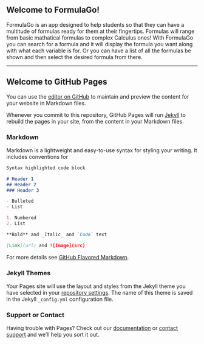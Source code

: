 ## Welcome to FormulaGo!

FormulaGo is an app designed to help students so that they can have a multitude of formulas ready for them at their fingertips. Formulas will range from basic mathatical formulas to complex Calculus ones! With FormulaGo you can search for a formula and it will display the formula you want along with what each variable is for. Or you can have a list of all the formulas be shown and then select the desired formula from there.
**********************************************************************

## Welcome to GitHub Pages

You can use the [editor on GitHub](https://github.com/jyork63/my-Final-App/edit/master/index.md) to maintain and preview the content for your website in Markdown files.

Whenever you commit to this repository, GitHub Pages will run [Jekyll](https://jekyllrb.com/) to rebuild the pages in your site, from the content in your Markdown files.

### Markdown

Markdown is a lightweight and easy-to-use syntax for styling your writing. It includes conventions for

```markdown
Syntax highlighted code block

# Header 1
## Header 2
### Header 3

- Bulleted
- List

1. Numbered
2. List

**Bold** and _Italic_ and `Code` text

[Link](url) and ![Image](src)
```

For more details see [GitHub Flavored Markdown](https://guides.github.com/features/mastering-markdown/).

### Jekyll Themes

Your Pages site will use the layout and styles from the Jekyll theme you have selected in your [repository settings](https://github.com/jyork63/my-Final-App/settings). The name of this theme is saved in the Jekyll `_config.yml` configuration file.

### Support or Contact

Having trouble with Pages? Check out our [documentation](https://help.github.com/categories/github-pages-basics/) or [contact support](https://github.com/contact) and we’ll help you sort it out.
